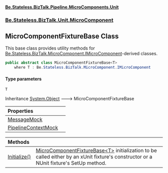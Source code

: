 #### [Be.Stateless.BizTalk.Pipeline.MicroComponents.Unit](README.md 'README')
### [Be.Stateless.BizTalk.Unit.MicroComponent](Be.Stateless.BizTalk.Unit.MicroComponent.md 'Be.Stateless.BizTalk.Unit.MicroComponent')

## MicroComponentFixtureBase<T> Class

This base class provides utility methods for [Be.Stateless.BizTalk.MicroComponent.IMicroComponent](https://docs.microsoft.com/en-us/dotnet/api/Be.Stateless.BizTalk.MicroComponent.IMicroComponent 'Be.Stateless.BizTalk.MicroComponent.IMicroComponent')-derived classes.

```csharp
public abstract class MicroComponentFixtureBase<T>
    where T : Be.Stateless.BizTalk.MicroComponent.IMicroComponent
```
#### Type parameters

<a name='Be.Stateless.BizTalk.Unit.MicroComponent.MicroComponentFixtureBase_T_.T'></a>

`T`

Inheritance [System.Object](https://docs.microsoft.com/en-us/dotnet/api/System.Object 'System.Object') &#129106; MicroComponentFixtureBase<T>

| Properties | |
| :--- | :--- |
| [MessageMock](MicroComponentFixtureBase_T_.MessageMock.md 'Be.Stateless.BizTalk.Unit.MicroComponent.MicroComponentFixtureBase<T>.MessageMock') | |
| [PipelineContextMock](MicroComponentFixtureBase_T_.PipelineContextMock.md 'Be.Stateless.BizTalk.Unit.MicroComponent.MicroComponentFixtureBase<T>.PipelineContextMock') | |

| Methods | |
| :--- | :--- |
| [Initialize()](MicroComponentFixtureBase_T_.Initialize().md 'Be.Stateless.BizTalk.Unit.MicroComponent.MicroComponentFixtureBase<T>.Initialize()') | [MicroComponentFixtureBase&lt;T&gt;](MicroComponentFixtureBase_T_.md 'Be.Stateless.BizTalk.Unit.MicroComponent.MicroComponentFixtureBase<T>') initialization to be called either by an xUnit fixture's constructor or a             NUnit fixture's SetUp method. |

